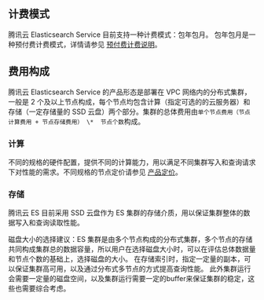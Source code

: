 ## 计费模式
腾讯云 Elasticsearch Service 目前支持一种计费模式：包年包月。
包年包月是一种预付费计费模式，详情请参见 [预付费计费说明](https://cloud.tencent.com/document/product/555/9618)。

## 费用构成
腾讯云 Elasticsearch Service 的产品形态是部署在 VPC 网络内的分布式集群，一般是 2 个及以上节点构成，每个节点均包含计算（指定可选的的云服务器）和存储（一定存储量的 SSD 云盘）两个部分。集群的总体费用由`单个节点费用（节点计算费用 + 节点存储费用） \*  节点个数`构成。

### 计算
不同的规格的硬件配置，提供不同的计算能力，用以满足不同集群写入和查询请求下对性能的需求。不同规格的节点定价请参见 [产品定价]()。

### 存储
腾讯云 ES 目前采用 SSD 云盘作为 ES 集群的存储介质，用以保证集群整体的数据写入和查询读取性能。

磁盘大小的选择建议：ES 集群是由多个节点构成的分布式集群，多个节点的存储共同构成集群总的数据容量，所以用户在选择磁盘大小时，可以在评估总体数据量和节点个数的基础上，选择磁盘的大小。 
在存储索引时，指定一定量的副本，可以保证集群高可用，以及通过分布式多节点的方式提高查询性能。
此外集群运行会需要一定量的磁盘空间，以及集群运行需要一定的buffer来保证集群的稳定，这些也需要综合考虑。
